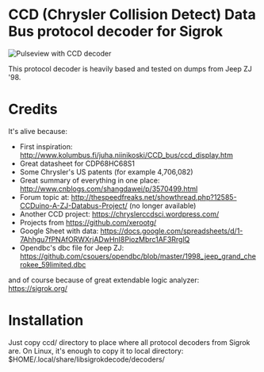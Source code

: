 # CCD (Chrysler Collision Detect) Data Bus protocol decoder for Sigrok

![Pulseview with CCD decoder](pulseview-screenshot.png)

This protocol decoder is heavily based and tested on dumps from Jeep ZJ '98.



# Credits

It's alive because:
- First inspiration: http://www.kolumbus.fi/juha.niinikoski/CCD_bus/ccd_display.htm
- Great datasheet for CDP68HC68S1
- Some Chrysler's US patents (for example 4,706,082)
- Great summary of everything in one place: http://www.cnblogs.com/shangdawei/p/3570499.html
- Forum topic at: http://thespeedfreaks.net/showthread.php?12585-CCDuino-A-ZJ-Databus-Project/ (no longer available)
- Another CCD project: https://chryslerccdsci.wordpress.com/
- Projects from https://github.com/xerootg/
- Google Sheet with data: https://docs.google.com/spreadsheets/d/1-7Ahhgu7fPNAfORWXrjADwHnI8PiozMbrc1AF3RrglQ
- Opendbc's dbc file for Jeep ZJ: https://github.com/csouers/opendbc/blob/master/1998_jeep_grand_cherokee_59limited.dbc

and of course because of great extendable logic analyzer: https://sigrok.org/


# Installation

Just copy ccd/ directory to place where all protocol decoders from Sigrok are.
On Linux, it's enough to copy it to local directory:
$HOME/.local/share/libsigrokdecode/decoders/

